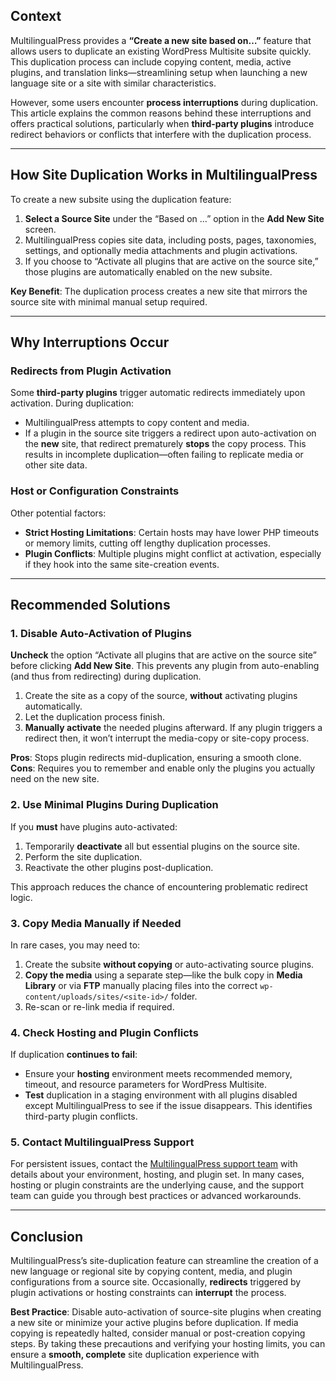 ## **Context**

MultilingualPress provides a **“Create a new site based on…”** feature that allows users to duplicate an existing WordPress Multisite subsite quickly. This duplication process can include copying content, media, active plugins, and translation links—streamlining setup when launching a new language site or a site with similar characteristics.

However, some users encounter **process interruptions** during duplication. This article explains the common reasons behind these interruptions and offers practical solutions, particularly when **third-party plugins** introduce redirect behaviors or conflicts that interfere with the duplication process.

---

## **How Site Duplication Works in MultilingualPress**

To create a new subsite using the duplication feature:

1. **Select a Source Site** under the “Based on …” option in the **Add New Site** screen.
2. MultilingualPress copies site data, including posts, pages, taxonomies, settings, and optionally media attachments and plugin activations.
3. If you choose to “Activate all plugins that are active on the source site,” those plugins are automatically enabled on the new subsite.

**Key Benefit**: The duplication process creates a new site that mirrors the source site with minimal manual setup required.

---

## **Why Interruptions Occur**

### **Redirects from Plugin Activation**

Some **third-party plugins** trigger automatic redirects immediately upon activation. During duplication:

- MultilingualPress attempts to copy content and media.
- If a plugin in the source site triggers a redirect upon auto-activation on the **new** site, that redirect prematurely **stops** the copy process. This results in incomplete duplication—often failing to replicate media or other site data.

### **Host or Configuration Constraints**

Other potential factors:

- **Strict Hosting Limitations**: Certain hosts may have lower PHP timeouts or memory limits, cutting off lengthy duplication processes.
- **Plugin Conflicts**: Multiple plugins might conflict at activation, especially if they hook into the same site-creation events.

---

## **Recommended Solutions**

### **1. Disable Auto-Activation of Plugins**

**Uncheck** the option “Activate all plugins that are active on the source site” before clicking **Add New Site**. This prevents any plugin from auto-enabling (and thus from redirecting) during duplication.

1. Create the site as a copy of the source, **without** activating plugins automatically.
2. Let the duplication process finish.
3. **Manually activate** the needed plugins afterward. If any plugin triggers a redirect then, it won’t interrupt the media-copy or site-copy process.

**Pros**: Stops plugin redirects mid-duplication, ensuring a smooth clone.  
**Cons**: Requires you to remember and enable only the plugins you actually need on the new site.

### **2. Use Minimal Plugins During Duplication**

If you **must** have plugins auto-activated:

1. Temporarily **deactivate** all but essential plugins on the source site.
2. Perform the site duplication.
3. Reactivate the other plugins post-duplication.

This approach reduces the chance of encountering problematic redirect logic.

### **3. Copy Media Manually if Needed**

In rare cases, you may need to:

1. Create the subsite **without copying** or auto-activating source plugins.
2. **Copy the media** using a separate step—like the bulk copy in **Media Library** or via **FTP** manually placing files into the correct `wp-content/uploads/sites/<site-id>/` folder.
3. Re-scan or re-link media if required.

### **4. Check Hosting and Plugin Conflicts**

If duplication **continues to fail**:

- Ensure your **hosting** environment meets recommended memory, timeout, and resource parameters for WordPress Multisite.
- **Test** duplication in a staging environment with all plugins disabled except MultilingualPress to see if the issue disappears. This identifies third-party plugin conflicts.

### **5. Contact MultilingualPress Support**

For persistent issues, contact the [MultilingualPress support team](https://multilingualpress.org/support/) with details about your environment, hosting, and plugin set. In many cases, hosting or plugin constraints are the underlying cause, and the support team can guide you through best practices or advanced workarounds.

---

## **Conclusion**

MultilingualPress’s site-duplication feature can streamline the creation of a new language or regional site by copying content, media, and plugin configurations from a source site. Occasionally, **redirects** triggered by plugin activations or hosting constraints can **interrupt** the process.

**Best Practice**: Disable auto-activation of source-site plugins when creating a new site or minimize your active plugins before duplication. If media copying is repeatedly halted, consider manual or post-creation copying steps. By taking these precautions and verifying your hosting limits, you can ensure a **smooth, complete** site duplication experience with MultilingualPress.
